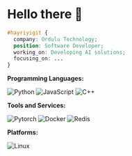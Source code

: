 # Hello there 👋

```css
#hayriyigit {
  company: Ordulu Technology;
  position: Software Developer; 
  working_on: Developing AI solutions;
  focusing_on: ...
}
```

**Programming Languages:**

![Python](https://img.shields.io/badge/Code-Python-informational?style=flat&logo=python&logoColor=white&color=6aa6f8)
![JavaScript](https://img.shields.io/badge/Code-Javascript-informational?style=flat&logo=javascript&logoColor=white&color=6aa6f8)
![C++](https://img.shields.io/badge/Code-C++-informational?style=flat&logo=cplusplus&logoColor=white&color=6aa6f8)


**Tools and Services:**

![Pytorch](https://img.shields.io/badge/Tools-Pytorch-informational?style=flat&logo=pytorch&logoColor=white&color=6aa6f8)
![Docker](https://img.shields.io/badge/Tools-Docker-informational?style=flat&logo=docker&logoColor=white&color=6aa6f8)
![Redis](https://img.shields.io/badge/Tools-Redis-informational?style=flat&logo=redis&logoColor=white&color=6aa6f8)

**Platforms:**

![Linux](https://img.shields.io/badge/Platforms-Linux-informational?style=flat&logo=linux&logoColor=white&color=6aa6f8)
